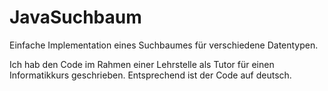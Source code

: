 # JavaSuchbaum
Einfache Implementation eines Suchbaumes für verschiedene Datentypen.

Ich hab den Code im Rahmen einer Lehrstelle als Tutor für einen Informatikkurs geschrieben. 
Entsprechend ist der Code auf deutsch.
